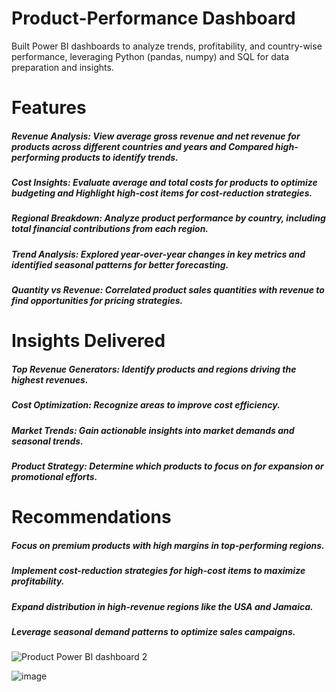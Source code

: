 # Product-Performance Dashboard
Built Power BI dashboards to analyze trends, profitability, and country-wise performance, leveraging Python (pandas, numpy) and SQL for data preparation and insights.

# Features
##### Revenue Analysis: View average gross revenue and net revenue for products across different countries and years and Compared high-performing products to identify trends.
##### Cost Insights: Evaluate average and total costs for products to optimize budgeting and Highlight high-cost items for cost-reduction strategies.
##### Regional Breakdown: Analyze product performance by country, including total financial contributions from each region.
##### Trend Analysis: Explored year-over-year changes in key metrics and identified seasonal patterns for better forecasting.
##### Quantity vs Revenue: Correlated product sales quantities with revenue to find opportunities for pricing strategies.

# Insights Delivered
##### Top Revenue Generators: Identify products and regions driving the highest revenues.
##### Cost Optimization: Recognize areas to improve cost efficiency.
##### Market Trends: Gain actionable insights into market demands and seasonal trends.
##### Product Strategy: Determine which products to focus on for expansion or promotional efforts.

# Recommendations
##### Focus on premium products with high margins in top-performing regions.
##### Implement cost-reduction strategies for high-cost items to maximize profitability.
##### Expand distribution in high-revenue regions like the USA and Jamaica.
##### Leverage seasonal demand patterns to optimize sales campaigns.

![Product Power BI dashboard 2](https://github.com/user-attachments/assets/97718989-de04-4efb-bc27-a484d29f80ca)

![image](https://github.com/user-attachments/assets/424e4f5f-1771-4632-bf1b-b1d3b546fd21)

